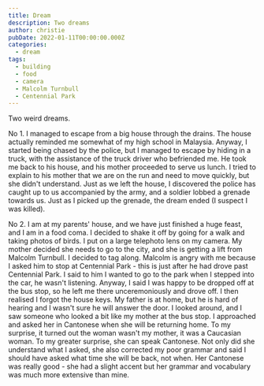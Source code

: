 ```yaml
---
title: Dream
description: Two dreams
author: christie
pubDate: 2022-01-11T00:00:00.000Z
categories:
  - dream
tags:
  - building
  - food
  - camera
  - Malcolm Turnbull
  - Centennial Park
---
```


Two weird dreams.

No 1. I managed to escape from a big house through the drains. The house actually reminded me somewhat of my high school in Malaysia. Anyway, I started being chased by the police, but I managed to escape by hiding in a truck, with the assistance of the truck driver who befriended me. He took me back to his house, and his mother proceeded to serve us lunch. I tried to explain to his mother that we are on the run and need to move quickly, but she didn't understand. Just as we left the house, I discovered the police has caught up to us accompanied by the army, and a soldier lobbed a grenade towards us. Just as I picked up the grenade, the dream ended (I suspect I was killed).

No 2. I am at my parents' house, and we have just finished a huge feast, and I am in a food coma. I decided to shake it off by going for a walk and taking photos of birds. I put on a large telephoto lens on my camera. My mother decided she needs to go to the city, and she is getting a lift from Malcolm Turnbull. I decided to tag along. Malcolm is angry with me because I asked him to stop at Centennial Park - this is just after he had drove past Centennial Park. I said to him I wanted to go to the park when I stepped into the car, he wasn't listening. Anyway, I said I was happy to be dropped off at the bus stop, so he left me there unceremoniously and drove off. I then realised I forgot the house keys. My father is at home, but he is hard of hearing and I wasn't sure he will answer the door. I looked around, and I saw someone who looked a bit like my mother at the bus stop. I approached and asked her in Cantonese when she will be returning home. To my surprise, it turned out the woman wasn't my mother, it was a Caucasian woman. To my greater surprise, she can speak Cantonese. Not only did she understand what I asked, she also corrected my poor grammar and said I should have asked what time she will be back, not when. Her Cantonese was really good - she had a slight accent but her grammar and vocabulary was much more extensive than mine.

